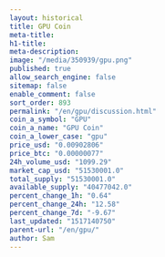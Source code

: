 ```yaml
---
layout: historical
title: GPU Coin
meta-title: 
h1-title: 
meta-description: 
image: "/media/350939/gpu.png"
published: true
allow_search_engine: false
sitemap: false
enable_comment: false
sort_order: 893
permalink: "/en/gpu/discussion.html"
coin_a_symbol: "GPU"
coin_a_name: "GPU Coin"
coin_a_lower_case: "gpu"
price_usd: "0.00902806"
price_btc: "0.00000077"
24h_volume_usd: "1099.29"
market_cap_usd: "51530001.0"
total_supply: "51530001.0"
available_supply: "40477042.0"
percent_change_1h: "0.64"
percent_change_24h: "12.58"
percent_change_7d: "-9.67"
last_updated: "1517140750"
parent-url: "/en/gpu/"
author: Sam
---
```


